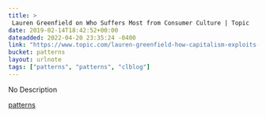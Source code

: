 ```yaml
---
title: > 
 Lauren Greenfield on Who Suffers Most from Consumer Culture | Topic
date: 2019-02-14T18:42:52+00:00
dateadded: 2022-04-20 23:35:24 -0400
link: "https://www.topic.com/lauren-greenfield-how-capitalism-exploits-insecurities"
bucket: patterns
layout: urlnote
tags: ["patterns", "patterns", "clblog"]
--- 
```

No Description
 <!-- end excerpt --> 
<div class='bucket'><a class='internal-link' href='/buckets/patterns'>patterns</a></div> 
